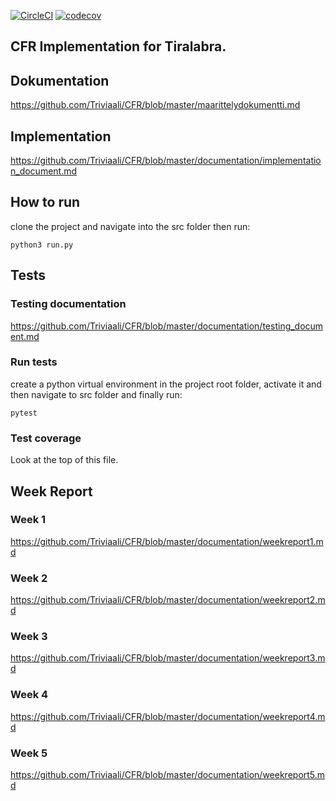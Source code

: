 
[![CircleCI](https://circleci.com/gh/Triviaali/CFR.svg?style=svg)](https://circleci.com/gh/Triviaali/CFR)
[![codecov](https://codecov.io/gh/Triviaali/CFR/branch/master/graph/badge.svg)](https://codecov.io/gh/Triviaali/CFR)

## CFR Implementation for Tiralabra.

## Dokumentation
https://github.com/Triviaali/CFR/blob/master/maarittelydokumentti.md

## Implementation
https://github.com/Triviaali/CFR/blob/master/documentation/implementation_document.md

## How to run
clone the project and navigate into the src folder then run:
```
python3 run.py
```

## Tests

### Testing documentation
https://github.com/Triviaali/CFR/blob/master/documentation/testing_document.md

### Run tests
create a python virtual environment in the project root folder, activate it and then navigate to src folder and finally run:
```
pytest
```
### Test coverage
Look at the top of this file.

## Week Report
### Week 1
https://github.com/Triviaali/CFR/blob/master/documentation/weekreport1.md
### Week 2
https://github.com/Triviaali/CFR/blob/master/documentation/weekreport2.md
### Week 3
https://github.com/Triviaali/CFR/blob/master/documentation/weekreport3.md
### Week 4
https://github.com/Triviaali/CFR/blob/master/documentation/weekreport4.md
### Week 5
https://github.com/Triviaali/CFR/blob/master/documentation/weekreport5.md

